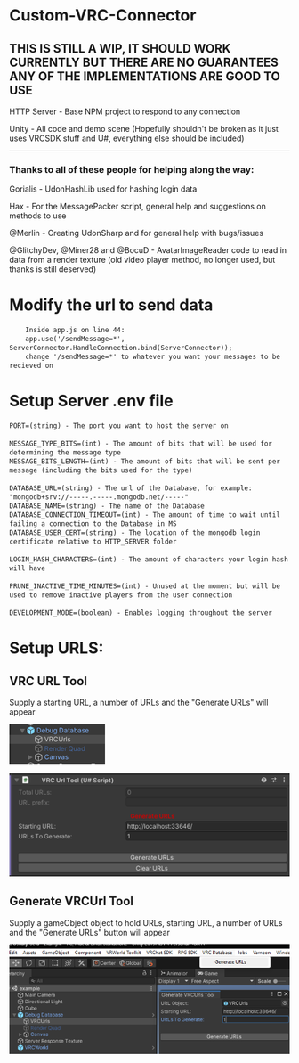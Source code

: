 # Custom-VRC-Connector

## THIS IS STILL A WIP, IT SHOULD WORK CURRENTLY BUT THERE ARE NO GUARANTEES ANY OF THE IMPLEMENTATIONS ARE GOOD TO USE
 
HTTP Server - Base NPM project to respond to any connection 

Unity - All code and demo scene (Hopefully shouldn't be broken as it just uses VRCSDK stuff and U#, everything else should be included)


---
### Thanks to all of these people for helping along the way:

Gorialis - UdonHashLib used for hashing login data

Hax - For the MessagePacker script, general help and suggestions on methods to use

@Merlin - Creating UdonSharp and for general help with bugs/issues

@GlitchyDev, @Miner28 and @BocuD - AvatarImageReader code to read in data from a render texture (old video player method, no longer used, but thanks is still deserved)

# Modify the url to send data
```
    Inside app.js on line 44:
    app.use('/sendMessage=*', ServerConnector.HandleConnection.bind(ServerConnector));
    change '/sendMessage=*' to whatever you want your messages to be recieved on
```

# Setup Server .env file
```
PORT=(string) - The port you want to host the server on

MESSAGE_TYPE_BITS=(int) - The amount of bits that will be used for determining the message type
MESSAGE_BITS_LENGTH=(int) - The amount of bits that will be sent per message (including the bits used for the type)

DATABASE_URL=(string) - The url of the Database, for example: "mongodb+srv://-----.-----.mongodb.net/-----"
DATABASE_NAME=(string) - The name of the Database
DATABASE_CONNECTION_TIMEOUT=(int) - The amount of time to wait until failing a connection to the Database in MS
DATABASE_USER_CERT=(string) - The location of the mongodb login certificate relative to HTTP_SERVER folder

LOGIN_HASH_CHARACTERS=(int) - The amount of characters your login hash will have

PRUNE_INACTIVE_TIME_MINUTES=(int) - Unused at the moment but will be used to remove inactive players from the user connection

DEVELOPMENT_MODE=(boolean) - Enables logging throughout the server
```

# Setup URLS:

## VRC URL Tool
Supply a starting URL, a number of URLs and the "Generate URLs" will appear

![URL TOOL OBJECT](/README/VRCURLs.png)

![URL TOOL](/README/VRC%20URL%20Tool.png)

## Generate VRCUrl Tool
Supply a gameObject object to hold URLs, starting URL, a number of URLs and the "Generate URLs" button will appear

![URL GENERATOR TOOL](/README/Generate%20VRCUrls.png)
